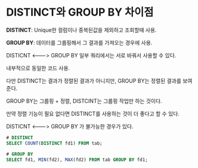 # DISTINCT와 GROUP BY 차이점

**DISTINCT**: Unique한 컬럼이나 중복된값을 제외하고 조회할때 사용.

**GROUP BY**: 데이터를 그룹핑해서 그 결과를 가져오는 경우에 사용.

DISTICNT <---> GROUP BY  일부 쿼리에서는 서로 바꿔서 사용할 수 있다.

내부적으로 동일한 코드 사용.

다만 DISTINCT는 결과가 정렬된 결과가 아니지만, GROUP BY는 정렬된 결과를 보여준다. 

GROUP BY는 그룹핑 + 정렬, DISTCINT는 그룹핑 작업만 하는 것이다. 

만약 정렬 기능이 필요 없다면 DISTINCT를 사용하는 것이 더 좋다고 할 수 있다. 

DISTICNT <---> GROUP BY  가 불가능한 경우가 있다. 
``` SQL
# DISTINCT
SELECT COUNT(DISTINCT fd1) FROM tab;

# GROUP BY
SELECT fd1, MIN(fd2), MAX(fd2) FROM tab GROUP BY fd1;
```